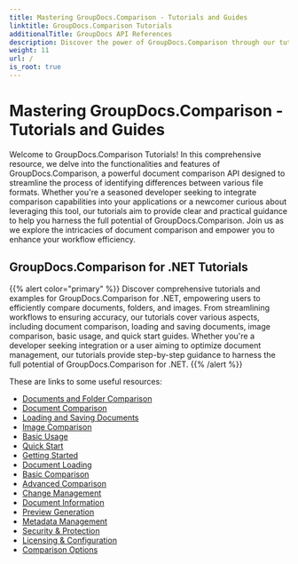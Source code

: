 ```yaml
---
title: Mastering GroupDocs.Comparison - Tutorials and Guides
linktitle: GroupDocs.Comparison Tutorials
additionalTitle: GroupDocs API References
description: Discover the power of GroupDocs.Comparison through our tutorials! Learn to integrate and utilize this API for efficient document comparison.
weight: 11
url: /
is_root: true
---
```


# Mastering GroupDocs.Comparison - Tutorials and Guides


Welcome to GroupDocs.Comparison Tutorials! In this comprehensive resource, we delve into the functionalities and features of GroupDocs.Comparison, a powerful document comparison API designed to streamline the process of identifying differences between various file formats. Whether you're a seasoned developer seeking to integrate comparison capabilities into your applications or a newcomer curious about leveraging this tool, our tutorials aim to provide clear and practical guidance to help you harness the full potential of GroupDocs.Comparison. Join us as we explore the intricacies of document comparison and empower you to enhance your workflow efficiency.

## GroupDocs.Comparison for .NET Tutorials
{{% alert color="primary" %}}
Discover comprehensive tutorials and examples for GroupDocs.Comparison for .NET, empowering users to efficiently compare documents, folders, and images. From streamlining workflows to ensuring accuracy, our tutorials cover various aspects, including document comparison, loading and saving documents, image comparison, basic usage, and quick start guides. Whether you're a developer seeking integration or a user aiming to optimize document management, our tutorials provide step-by-step guidance to harness the full potential of GroupDocs.Comparison for .NET.
{{% /alert %}}

These are links to some useful resources:
 
- [Documents and Folder Comparison](./net/documents-and-folder-comparison/)
- [Document Comparison](./net/document-comparison/)
- [Loading and Saving Documents](./net/loading-and-saving-documents/)
- [Image Comparison](./net/image-comparison/)
- [Basic Usage](./net/basic-usage/)
- [Quick Start](./net/quick-start/)
- [Getting Started](./net/getting-started/)
- [Document Loading](./net/document-loading/)
- [Basic Comparison](./net/basic-comparison/)
- [Advanced Comparison](./net/advanced-comparison/)
- [Change Management](./net/change-management/)
- [Document Information](./net/document-information/)
- [Preview Generation](./net/preview-generation/)
- [Metadata Management](./net/metadata-management/)
- [Security & Protection](./net/security-protection/)
- [Licensing & Configuration](./net/licensing-configuration/)
- [Comparison Options](./net/comparison-options/)



